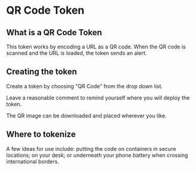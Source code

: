 # QR Code Token

## What is a QR Code Token

This token works by encoding a URL as a QR code. When the QR code is scanned and the URL is loaded, the token sends an alert.

## Creating the token

Create a token by choosing "QR Code" from the drop down list.

Leave a reasonable comment to remind yourself where you will deploy the token.

The QR image can be downloaded and placed wherever you like.

## Where to tokenize

A few ideas for use include: putting the code on containers in secure locations; on your desk; or underneath your phone battery when crossing international borders.
